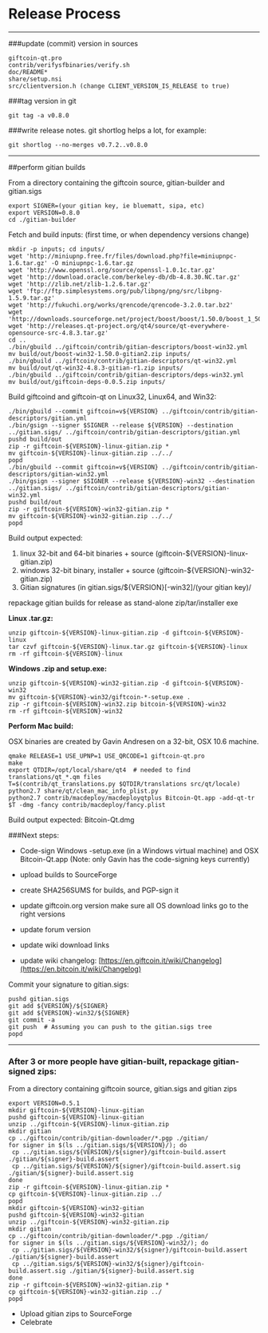 Release Process
====================

* * *

###update (commit) version in sources


	giftcoin-qt.pro
	contrib/verifysfbinaries/verify.sh
	doc/README*
	share/setup.nsi
	src/clientversion.h (change CLIENT_VERSION_IS_RELEASE to true)

###tag version in git

	git tag -a v0.8.0

###write release notes. git shortlog helps a lot, for example:

	git shortlog --no-merges v0.7.2..v0.8.0

* * *

##perform gitian builds

 From a directory containing the giftcoin source, gitian-builder and gitian.sigs
  
	export SIGNER=(your gitian key, ie bluematt, sipa, etc)
	export VERSION=0.8.0
	cd ./gitian-builder

 Fetch and build inputs: (first time, or when dependency versions change)

	mkdir -p inputs; cd inputs/
	wget 'http://miniupnp.free.fr/files/download.php?file=miniupnpc-1.6.tar.gz' -O miniupnpc-1.6.tar.gz
	wget 'http://www.openssl.org/source/openssl-1.0.1c.tar.gz'
	wget 'http://download.oracle.com/berkeley-db/db-4.8.30.NC.tar.gz'
	wget 'http://zlib.net/zlib-1.2.6.tar.gz'
	wget 'ftp://ftp.simplesystems.org/pub/libpng/png/src/libpng-1.5.9.tar.gz'
	wget 'http://fukuchi.org/works/qrencode/qrencode-3.2.0.tar.bz2'
	wget 'http://downloads.sourceforge.net/project/boost/boost/1.50.0/boost_1_50_0.tar.bz2'
	wget 'http://releases.qt-project.org/qt4/source/qt-everywhere-opensource-src-4.8.3.tar.gz'
	cd ..
	./bin/gbuild ../giftcoin/contrib/gitian-descriptors/boost-win32.yml
	mv build/out/boost-win32-1.50.0-gitian2.zip inputs/
	./bin/gbuild ../giftcoin/contrib/gitian-descriptors/qt-win32.yml
	mv build/out/qt-win32-4.8.3-gitian-r1.zip inputs/
	./bin/gbuild ../giftcoin/contrib/gitian-descriptors/deps-win32.yml
	mv build/out/giftcoin-deps-0.0.5.zip inputs/

 Build giftcoind and giftcoin-qt on Linux32, Linux64, and Win32:
  
	./bin/gbuild --commit giftcoin=v${VERSION} ../giftcoin/contrib/gitian-descriptors/gitian.yml
	./bin/gsign --signer $SIGNER --release ${VERSION} --destination ../gitian.sigs/ ../giftcoin/contrib/gitian-descriptors/gitian.yml
	pushd build/out
	zip -r giftcoin-${VERSION}-linux-gitian.zip *
	mv giftcoin-${VERSION}-linux-gitian.zip ../../
	popd
	./bin/gbuild --commit giftcoin=v${VERSION} ../giftcoin/contrib/gitian-descriptors/gitian-win32.yml
	./bin/gsign --signer $SIGNER --release ${VERSION}-win32 --destination ../gitian.sigs/ ../giftcoin/contrib/gitian-descriptors/gitian-win32.yml
	pushd build/out
	zip -r giftcoin-${VERSION}-win32-gitian.zip *
	mv giftcoin-${VERSION}-win32-gitian.zip ../../
	popd

  Build output expected:

  1. linux 32-bit and 64-bit binaries + source (giftcoin-${VERSION}-linux-gitian.zip)
  2. windows 32-bit binary, installer + source (giftcoin-${VERSION}-win32-gitian.zip)
  3. Gitian signatures (in gitian.sigs/${VERSION}[-win32]/(your gitian key)/

repackage gitian builds for release as stand-alone zip/tar/installer exe

**Linux .tar.gz:**

	unzip giftcoin-${VERSION}-linux-gitian.zip -d giftcoin-${VERSION}-linux
	tar czvf giftcoin-${VERSION}-linux.tar.gz giftcoin-${VERSION}-linux
	rm -rf giftcoin-${VERSION}-linux

**Windows .zip and setup.exe:**

	unzip giftcoin-${VERSION}-win32-gitian.zip -d giftcoin-${VERSION}-win32
	mv giftcoin-${VERSION}-win32/giftcoin-*-setup.exe .
	zip -r giftcoin-${VERSION}-win32.zip bitcoin-${VERSION}-win32
	rm -rf giftcoin-${VERSION}-win32

**Perform Mac build:**

  OSX binaries are created by Gavin Andresen on a 32-bit, OSX 10.6 machine.

	qmake RELEASE=1 USE_UPNP=1 USE_QRCODE=1 giftcoin-qt.pro
	make
	export QTDIR=/opt/local/share/qt4  # needed to find translations/qt_*.qm files
	T=$(contrib/qt_translations.py $QTDIR/translations src/qt/locale)
	python2.7 share/qt/clean_mac_info_plist.py
	python2.7 contrib/macdeploy/macdeployqtplus Bitcoin-Qt.app -add-qt-tr $T -dmg -fancy contrib/macdeploy/fancy.plist

 Build output expected: Bitcoin-Qt.dmg

###Next steps:

* Code-sign Windows -setup.exe (in a Windows virtual machine) and
  OSX Bitcoin-Qt.app (Note: only Gavin has the code-signing keys currently)

* upload builds to SourceForge

* create SHA256SUMS for builds, and PGP-sign it

* update giftcoin.org version
  make sure all OS download links go to the right versions

* update forum version

* update wiki download links

* update wiki changelog: [https://en.giftcoin.it/wiki/Changelog](https://en.bitcoin.it/wiki/Changelog)

Commit your signature to gitian.sigs:

	pushd gitian.sigs
	git add ${VERSION}/${SIGNER}
	git add ${VERSION}-win32/${SIGNER}
	git commit -a
	git push  # Assuming you can push to the gitian.sigs tree
	popd

-------------------------------------------------------------------------

### After 3 or more people have gitian-built, repackage gitian-signed zips:

From a directory containing giftcoin source, gitian.sigs and gitian zips

	export VERSION=0.5.1
	mkdir giftcoin-${VERSION}-linux-gitian
	pushd giftcoin-${VERSION}-linux-gitian
	unzip ../giftcoin-${VERSION}-linux-gitian.zip
	mkdir gitian
	cp ../giftcoin/contrib/gitian-downloader/*.pgp ./gitian/
	for signer in $(ls ../gitian.sigs/${VERSION}/); do
	 cp ../gitian.sigs/${VERSION}/${signer}/giftcoin-build.assert ./gitian/${signer}-build.assert
	 cp ../gitian.sigs/${VERSION}/${signer}/giftcoin-build.assert.sig ./gitian/${signer}-build.assert.sig
	done
	zip -r giftcoin-${VERSION}-linux-gitian.zip *
	cp giftcoin-${VERSION}-linux-gitian.zip ../
	popd
	mkdir giftcoin-${VERSION}-win32-gitian
	pushd giftcoin-${VERSION}-win32-gitian
	unzip ../giftcoin-${VERSION}-win32-gitian.zip
	mkdir gitian
	cp ../giftcoin/contrib/gitian-downloader/*.pgp ./gitian/
	for signer in $(ls ../gitian.sigs/${VERSION}-win32/); do
	 cp ../gitian.sigs/${VERSION}-win32/${signer}/giftcoin-build.assert ./gitian/${signer}-build.assert
	 cp ../gitian.sigs/${VERSION}-win32/${signer}/giftcoin-build.assert.sig ./gitian/${signer}-build.assert.sig
	done
	zip -r giftcoin-${VERSION}-win32-gitian.zip *
	cp giftcoin-${VERSION}-win32-gitian.zip ../
	popd

- Upload gitian zips to SourceForge
- Celebrate 

